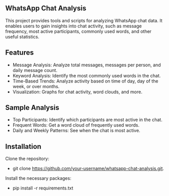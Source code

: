 ## WhatsApp Chat Analysis
This project provides tools and scripts for analyzing WhatsApp chat data. It enables users to gain insights into chat activity, such as message frequency, most active participants, commonly used words, and other useful statistics.

## Features
* Message Analysis: Analyze total messages, messages per person, and daily message count.
* Keyword Analysis: Identify the most commonly used words in the chat.
* Time-Based Trends: Analyze activity based on time of day, day of the week, or over months.
* Visualization: Graphs for chat activity, word clouds, and more.
  
## Sample Analysis
* Top Participants: Identify which participants are most active in the chat.
* Frequent Words: Get a word cloud of frequently used words.
* Daily and Weekly Patterns: See when the chat is most active.


## Installation
Clone the repository:
* git clone https://github.com/your-username/whatsapp-chat-analysis.git.
  
Install the necessary packages:
* pip install -r requirements.txt

